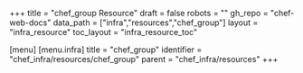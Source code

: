 +++
title = "chef_group Resource"
draft = false
robots = ""
gh_repo = "chef-web-docs"
data_path = ["infra","resources","chef_group"]
layout = "infra_resource"
toc_layout = "infra_resource_toc"

[menu]
  [menu.infra]
    title = "chef_group"
    identifier = "chef_infra/resources/chef_group"
    parent = "chef_infra/resources"
+++

<!-- The contents of this page are automatically generated from the chef_group.yaml file in the data directory. -->
<!-- To suggest a change, edit the https://github.com/chef/chef/blob/master/lib/chef/resource/chef_group.rb file
      and submit a pull request to the https://github.com/chef/chef repository. -->
